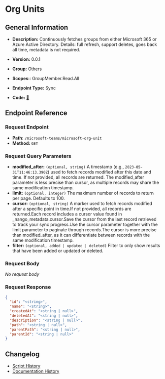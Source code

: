 # Org Units

## General Information

- **Description:** Continuously fetches groups from either Microsoft 365 or Azure Active
Directory.
Details: full refresh, support deletes, goes back all time, metadata
is not required.

- **Version:** 0.0.1
- **Group:** Others
- **Scopes:**: GroupMember.Read.All
- **Endpoint Type:** Sync
- **Code:** [🔗](https://github.com/NangoHQ/integration-templates/tree/main/integrations/microsoft-teams/syncs/org-units.ts)


## Endpoint Reference

### Request Endpoint

- **Path:** `/microsoft-teams/microsoft-org-unit`
- **Method:** `GET`

### Request Query Parameters

- **modified_after:** `(optional, string)` A timestamp (e.g., `2023-05-31T11:46:13.390Z`) used to fetch records modified after this date and time. If not provided, all records are returned. The modified_after parameter is less precise than cursor, as multiple records may share the same modification timestamp.
- **limit:** `(optional, integer)` The maximum number of records to return per page. Defaults to 100.
- **cursor:** `(optional, string)` A marker used to fetch records modified after a specific point in time.If not provided, all records are returned.Each record includes a cursor value found in _nango_metadata.cursor.Save the cursor from the last record retrieved to track your sync progress.Use the cursor parameter together with the limit parameter to paginate through records.The cursor is more precise than modified_after, as it can differentiate between records with the same modification timestamp.
- **filter:** `(optional, added | updated | deleted)` Filter to only show results that have been added or updated or deleted.

### Request Body

_No request body_

### Request Response

```json
{
  "id": "<string>",
  "name": "<string>",
  "createdAt": "<string | null>",
  "deletedAt": "<string | null>",
  "description": "<string | null>",
  "path": "<string | null>",
  "parentPath": "<string | null>",
  "parentId": "<string | null>"
}
```

## Changelog

- [Script History](https://github.com/NangoHQ/integration-templates/commits/main/integrations/microsoft-teams/syncs/org-units.ts)
- [Documentation History](https://github.com/NangoHQ/integration-templates/commits/main/integrations/microsoft-teams/syncs/org-units.md)

<!-- END  GENERATED CONTENT -->

